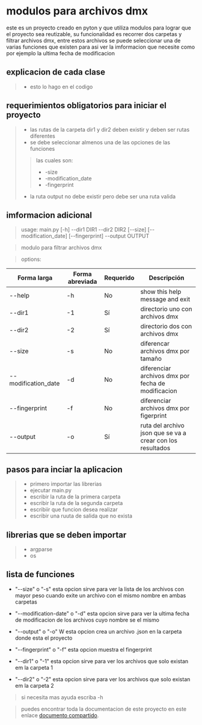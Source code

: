 # modulos para archivos dmx
este es un proyecto creado en pyton y que utiliza modulos para lograr que el proyecto sea reutizable, su funcionalidad es recorrer dos carpetas y filtrar archivos dmx, entre estos archivos se puede seleccionar una de varias funciones que existen para asi ver la imformacion que necesite como por ejemplo la ultima fecha de modificacion
## explicacion de cada clase 
> - esto lo hago en el codigo
## requerimientos obligatorios para iniciar el proyecto
> - las rutas de la carpeta dir1 y dir2 deben existir y deben ser rutas diferentes
> - se debe seleccionar almenos una de las opciones de las funciones 
>>  las cuales son:
>> - -size
>> - -modification_date
>> - -fingerprint
> - la ruta output no debe existir pero debe ser una ruta valida


## imformacion adicional
>  usage: main.py [-h] --dir1 DIR1 --dir2 DIR2 [--size] [--modification_date] [--fingerprint] --output OUTPUT

> modulo para filtrar archivos dmx

> options:

|Forma larga|Forma abreviada|Requerido|Descripción|
|---|---|---|---|
|--help|-h|No|show this help message and exit|
|--dir1|-1|Sí|directorio uno con archivos dmx|
|--dir2|-2|Sí|directorio dos con archivos dmx|
|--size|-s|No|diferencar archivos dmx por tamaño|
|--modification_date|-d|No|diferenciar archivos dmx por fecha de modificacion|
|--fingerprint|-f|No|diferenciar archivos dmx por figerprint|
|--output|-o|Sí| ruta del archivo json que se va a crear con los resultados|


## pasos para inciar la aplicacion 
> - primero importar las librerias
> - ejecutar main.py
> - escribir la ruta de la primera carpeta
> - escribir la ruta de la segunda carpeta
> - escribiir que funcion desea realizar
> - escribir una ruuta de salida que no exista
## librerias que se deben importar
> - argparse
> - os
## lista de funciones

- "--size" o "-s"  esta opcion sirve para ver la lista de los archivos con mayor peso cuando exite un archivo con el mismo nombre en ambas carpetas

- "--modification-date" o "-d" esta opcion sirve para ver la ultima fecha de modificacion  de los archivos cuyo nombre se el mismo

- "--output" o "-o" W esta opcion crea un archivo .json en la carpeta donde esta el proyecto

- "--fingerprint" o "-f" esta opcion muestra el fingerprint

- "--dir1" o "-1" esta opcion sirve para ver los archivos que solo existan em la carpeta 1

- "--dir2" o "-2" esta opcion sirve para ver los archivos que solo existan em la carpeta 2

> si necesita mas ayuda escriba  -h


>puedes encontrar toda la documentacion de este proyecto en este enlace [documento compartido](https://docs.google.com/document/d/1dEbk0qI2qlFbcdrTo5B1w-_0NxUv8osXjdjIssEdNR0/edit#heading=h.3ti6jx56udpj).